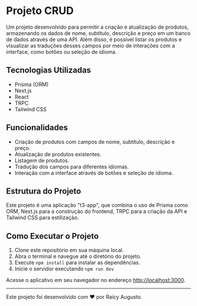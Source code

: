 
</head>
<body>
  <h1>Projeto CRUD</h1>
  <p>
    Um projeto desenvolvido para permitir a criação e atualização de produtos, armazenando os dados de nome, subtítulo, descrição e preço em um banco de dados através de uma API. Além disso, é possível listar os produtos e visualizar as traduções desses campos por meio de interações com a interface, como botões ou seleção de idioma.
  </p>
  <h2>Tecnologias Utilizadas</h2>
  <ul>
    <li>Prisma (ORM)</li>
    <li>Next.js</li>
    <li>React</li>
    <li>TRPC</li>
    <li>Tailwind CSS</li>
  </ul>
  <h2>Funcionalidades</h2>
  <ul>
    <li>Criação de produtos com campos de nome, subtítulo, descrição e preço.</li>
    <li>Atualização de produtos existentes.</li>
    <li>Listagem de produtos.</li>
    <li>Tradução dos campos para diferentes idiomas.</li>
    <li>Interação com a interface através de botões e seleção de idioma.</li>
  </ul>
  <h2>Estrutura do Projeto</h2>
  <p>
    Este projeto é uma aplicação "t3-app", que combina o uso de Prisma como ORM, Next.js para a construção do frontend, TRPC para a criação da API e Tailwind CSS para estilização.
  </p>
  <h2>Como Executar o Projeto</h2>
  <ol>
    <li>Clone este repositório em sua máquina local.</li>
    <li>Abra o terminal e navegue até o diretório do projeto.</li>
    <li>Execute <code>npm install</code> para instalar as dependências.</li>
    <li>Inicie o servidor  executando <code>npm run dev</code> </li>
  </ol>
  <p>
    Acesse o aplicativo em seu navegador no endereço <a href="http://localhost:3000">http://localhost:3000</a>.
  </p>
 
  <hr>
  <p>Este projeto foi desenvolvido com ❤️ por Raicy Augusto.</p>
</body>
